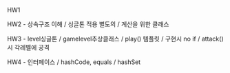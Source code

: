 HW1

HW2 - 상속구조 이해 / 싱글톤 적용 별도의 / 계산을 위한 클래스

HW3 - level싱글톤 / gamelevel추상클래스 / play() 템플릿 / 구현시 no if / attack()시 각레벨에 공격

HW4 - 인터페이스 / hashCode, equals / hashSet